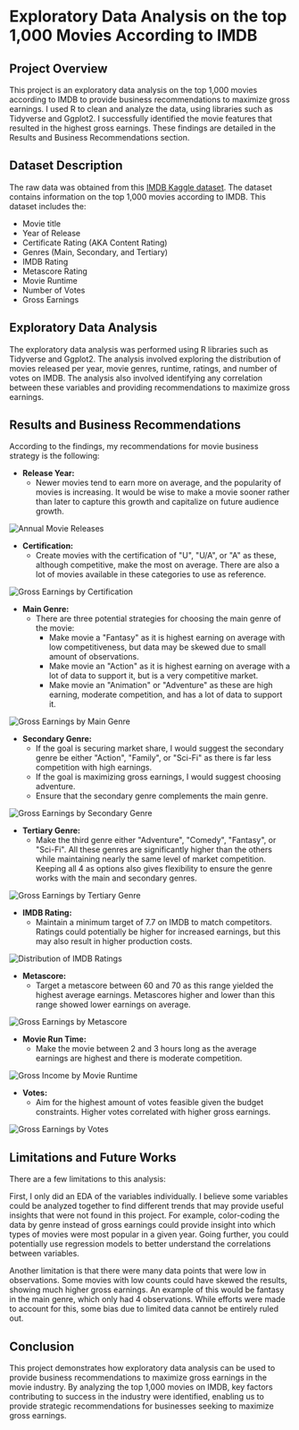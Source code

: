 # Exploratory Data Analysis on the top 1,000 Movies According to IMDB
## Project Overview
This project is an exploratory data analysis on the top 1,000 movies according to IMDB to provide business recommendations to maximize gross earnings. I used R to clean and analyze the data, using libraries such as Tidyverse and Ggplot2. I successfully identified the movie features that resulted in the highest gross earnings. These findings are detailed in the Results and Business Recommendations section.

## Dataset Description
The raw data was obtained from this [IMDB Kaggle dataset](https://www.kaggle.com/datasets/shreyajagani13/imdb-movies-data). The dataset contains information on the top 1,000 movies according to IMDB. This dataset includes the:

* Movie title
* Year of Release
* Certificate Rating (AKA Content Rating)
* Genres (Main, Secondary, and Tertiary)
* IMDB Rating
* Metascore Rating 
* Movie Runtime
* Number of Votes
* Gross Earnings 

## Exploratory Data Analysis
The exploratory data analysis was performed using R libraries such as Tidyverse and Ggplot2. The analysis involved exploring the distribution of movies released per year, movie genres, runtime, ratings, and number of votes on IMDB. The analysis also involved identifying any correlation between these variables and providing recommendations to maximize gross earnings.

## Results and Business Recommendations
According to the findings, my recommendations for movie business strategy is the following:

* **Release Year:** 
  * Newer movies tend to earn more on average, and the popularity of movies is increasing. It would be wise to make a movie sooner rather than later to capture this growth and capitalize on future audience growth. 
  
![Annual Movie Releases](IMDB_Movies_EDA_files/figure-gfm/Year_Distribution_1.png)
<br/>
* **Certification:** 
  * Create movies with the certification of "U", "U/A", or "A" as these, although competitive, make the most on average. There are also a lot of movies available in these categories to use as reference.
  
![Gross Earnings by Certification](IMDB_Movies_EDA_files/figure-gfm/Certificate_Distribution_1.png)
<br/>
* **Main Genre:**
  * There are three potential strategies for choosing the main genre of the movie:
    *  Make movie a "Fantasy" as it is highest earning on average with low competitiveness, but data may be skewed due to small amount of observations.
    * Make movie an "Action" as it is highest earning on average with a lot of data to support it, but is a very competitive market.
    * Make movie an "Animation" or "Adventure" as these are high earning, moderate competition, and has a lot of data to support it.
  
![Gross Earnings by Main Genre](IMDB_Movies_EDA_files/figure-gfm/Genre_1_Scatter_Plot_1.png)
<br>
* **Secondary Genre:** 
  * If the goal is securing market share, I would suggest the secondary genre be either "Action", "Family", or "Sci-Fi" as there is far less competition with high earnings. 
  * If the goal is maximizing gross earnings, I would suggest choosing adventure. 
  * Ensure that the secondary genre complements the main genre.

![Gross Earnings by Secondary Genre](IMDB_Movies_EDA_files/figure-gfm/Genre_2_Scatter_Plot_1.png)
* **Tertiary Genre:** 
  * Make the third genre either "Adventure", "Comedy", "Fantasy", or "Sci-Fi". All these genres are significantly higher than the others while maintaining nearly the same level of market competition. Keeping all 4 as options also gives flexibility to ensure the genre works with the main and secondary genres. 

![Gross Earnings by Tertiary Genre](IMDB_Movies_EDA_files/figure-gfm/Genre_3_Scatter_Plot_1.png)
* **IMDB Rating:** 
  * Maintain a minimum target of 7.7 on IMDB to match competitors. Ratings could potentially be higher for increased earnings, but this may also result in higher production costs. 

![Distribution of IMDB Ratings](IMDB_Movies_EDA_files/figure-gfm/IMDB_Rating_Distribution_1.png)
* **Metascore:** 
  * Target a metascore between 60 and 70 as this range yielded the highest average earnings. Metascores higher and lower than this range showed lower earnings on average. 
  
![Gross Earnings by Metascore](IMDB_Movies_EDA_files/figure-gfm/Metascore_Grouped_Scatter_Plot_1.png)
* **Movie Run Time:** 
  * Make the movie between 2 and 3 hours long as the average earnings are highest and there is moderate competition. 

![Gross Income by Movie Runtime](IMDB_Movies_EDA_files/figure-gfm/Time_Scatter_Plot_1.png)
* **Votes:** 
  * Aim for the highest amount of votes feasible given the budget constraints. Higher votes correlated with higher gross earnings. 

![Gross Earnings by Votes](IMDB_Movies_EDA_files/figure-gfm/Vote_Scatter_Plot_GAM_Model_1.png)
## Limitations and Future Works
There are a few limitations to this analysis:

First, I only did an EDA of the variables individually. I believe some variables could be analyzed together to find different trends that may provide useful insights that were not found in this project. For example, color-coding the data by genre instead of gross earnings could provide insight into which types of movies were most popular in a given year. Going further, you could potentially use regression models to better understand the correlations between variables. 

Another limitation is that there were many data points that were low in observations. Some movies with low counts could have skewed the results, showing much higher gross earnings. An example of this would be fantasy in the main genre, which only had 4 observations. While efforts were made to account for this, some bias due to limited data cannot be entirely ruled out.

## Conclusion
This project demonstrates how exploratory data analysis can be used to provide business recommendations to maximize gross earnings in the movie industry. By analyzing the top 1,000 movies on IMDB, key factors contributing to success in the industry were identified, enabling us to provide strategic recommendations for businesses seeking to maximize gross earnings.
